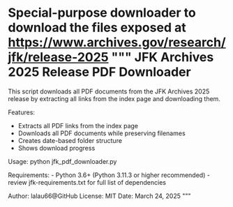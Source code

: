 Special-purpose downloader to download the files exposed at https://www.archives.gov/research/jfk/release-2025 
"""
JFK Archives 2025 Release PDF Downloader
=======================================

This script downloads all PDF documents from the JFK Archives 2025 release
by extracting all links from the index page and downloading them.

Features:
- Extracts all PDF links from the index page
- Downloads all PDF documents while preserving filenames
- Creates date-based folder structure
- Shows download progress

Usage:
    python jfk_pdf_downloader.py

Requirements:
    - Python 3.6+ (Python 3.11.3 or higher recommended) 
    - review jfk-requirements.txt for full list of dependencies

Author: lalau66@GitHub
License: MIT
Date: March 24, 2025
"""
